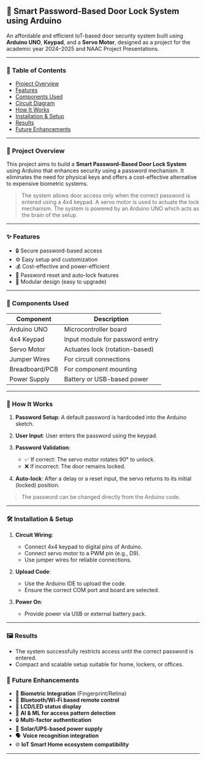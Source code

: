 ## 🔐 Smart Password-Based Door Lock System using Arduino

An affordable and efficient IoT-based door security system built using **Arduino UNO**, **Keypad**, and a **Servo Motor**, designed as a project for the academic year 2024–2025 and NAAC Project Presentations.

---

### 📌 Table of Contents

* [Project Overview](#project-overview)
* [Features](#features)
* [Components Used](#components-used)
* [Circuit Diagram](#circuit-diagram)
* [How It Works](#how-it-works)
* [Installation & Setup](#installation--setup)
* [Results](#results)
* [Future Enhancements](#future-enhancements)

---

### 📖 Project Overview

This project aims to build a **Smart Password-Based Door Lock System** using Arduino that enhances security using a password mechanism. It eliminates the need for physical keys and offers a cost-effective alternative to expensive biometric systems.

> The system allows door access only when the correct password is entered using a 4x4 keypad. A servo motor is used to actuate the lock mechanism. The system is powered by an Arduino UNO which acts as the brain of the setup.

---

### ✨ Features

* 🔒 Secure password-based access
* ⚙️ Easy setup and customization
* 💰 Cost-effective and power-efficient
* 🔁 Password reset and auto-lock features
* 🔧 Modular design (easy to upgrade)

---

### 🧩 Components Used

| Component      | Description                     |
| -------------- | ------------------------------- |
| Arduino UNO    | Microcontroller board           |
| 4x4 Keypad     | Input module for password entry |
| Servo Motor    | Actuates lock (rotation-based)  |
| Jumper Wires   | For circuit connections         |
| Breadboard/PCB | For component mounting          |
| Power Supply   | Battery or USB-based power      |

---

### 🧠 How It Works

1. **Password Setup**: A default password is hardcoded into the Arduino sketch.
2. **User Input**: User enters the password using the keypad.
3. **Password Validation**:

   * ✅ If correct: The servo motor rotates 90° to unlock.
   * ❌ If incorrect: The door remains locked.
4. **Auto-lock**: After a delay or a reset input, the servo returns to its initial (locked) position.

> The password can be changed directly from the Arduino code.

---

### 🛠 Installation & Setup

1. **Circuit Wiring**:

   * Connect 4x4 keypad to digital pins of Arduino.
   * Connect servo motor to a PWM pin (e.g., D9).
   * Use jumper wires for reliable connections.

2. **Upload Code**:

   * Use the Arduino IDE to upload the code.
   * Ensure the correct COM port and board are selected.

3. **Power On**:

   * Provide power via USB or external battery pack.

---

### 🖼️ Results

* The system successfully restricts access until the correct password is entered.
* Compact and scalable setup suitable for home, lockers, or offices.


### 🔮 Future Enhancements

* 🔑 **Biometric Integration** (Fingerprint/Retina)
* 📱 **Bluetooth/Wi-Fi based remote control**
* 💬 **LCD/LED status display**
* 🧠 **AI & ML for access pattern detection**
* 🔒 **Multi-factor authentication**
* 🔋 **Solar/UPS-based power supply**
* 🗣️ **Voice recognition integration**
* 🌐 **IoT Smart Home ecosystem compatibility**

---
